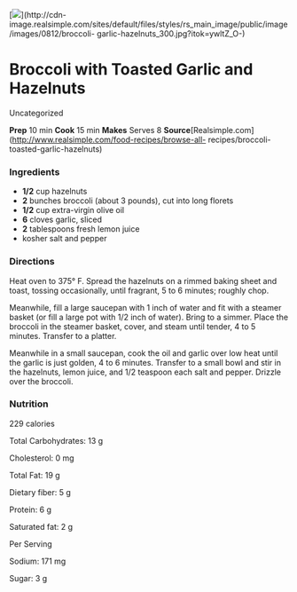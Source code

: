 ﻿

[![](../Images/5b84adf7-e643-4c26-bd8d-13e9dd803d24.jpg)](http://cdn-
image.realsimple.com/sites/default/files/styles/rs_main_image/public/image/images/0812/broccoli-
garlic-hazelnuts_300.jpg?itok=ywltZ_O-)

#  Broccoli with Toasted Garlic and Hazelnuts

Uncategorized

 **Prep** 10 min **Cook** 15 min **Makes** Serves 8
**Source**[Realsimple.com](http://www.realsimple.com/food-recipes/browse-all-
recipes/broccoli-toasted-garlic-hazelnuts)

###  Ingredients

  * **1/2** cup hazelnuts
  *  **2** bunches broccoli (about 3 pounds), cut into long florets
  *  **1/2** cup extra-virgin olive oil
  *  **6** cloves garlic, sliced
  *  **2** tablespoons fresh lemon juice
  * kosher salt and pepper

###  Directions

Heat oven to 375° F. Spread the hazelnuts on a rimmed baking sheet and toast,
tossing occasionally, until fragrant, 5 to 6 minutes; roughly chop.

Meanwhile, fill a large saucepan with 1 inch of water and fit with a steamer
basket (or fill a large pot with 1/2 inch of water). Bring to a simmer. Place
the broccoli in the steamer basket, cover, and steam until tender, 4 to 5
minutes. Transfer to a platter.

Meanwhile in a small saucepan, cook the oil and garlic over low heat until the
garlic is just golden, 4 to 6 minutes. Transfer to a small bowl and stir in
the hazelnuts, lemon juice, and 1/2 teaspoon each salt and pepper. Drizzle
over the broccoli.

###  Nutrition

229 calories

Total Carbohydrates: 13 g

Cholesterol: 0 mg

Total Fat: 19 g

Dietary fiber: 5 g

Protein: 6 g

Saturated fat: 2 g

Per Serving

Sodium: 171 mg

Sugar: 3 g

